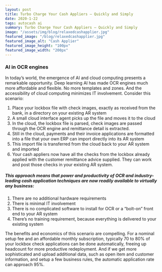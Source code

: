 ```yaml
---
layout: post
title: Turbo Charge Your Cash Appliers – Quickly and Simply 
date: 2020-1-22
tags: autocash ai
summary: Turbo Charge Your Cash Appliers – Quickly and Simply 
image: "/assets/img/blog/relaxedcashapplier.jpg"
featured_image: "/blog/relaxedcashapplier.jpg"
featured_image_alt: "Cash Applier"
featured_image_height: "100px"
featured_image_width: "200px"
---
```


### AI in OCR engines

In today’s world, the emergence of AI and cloud computing presents a remarkable opportunity.  Deep learning AI has made OCR engines much more affordable and flexible.  No more templates and zones.  And the accessibility of cloud computing minimizes IT involvement.  Consider this scenario: 

1. Place your lockbox file with check images, exactly as received from the bank, in a directory on your existing AR system 
2. A small cloud interface agent picks up the file and moves it to the cloud 
3. In the cloud, the lockbox file is parsed, check images are passed through the OCR engine and remittance detail is extracted. 
4. Still in the cloud, payments and their invoice applications are formatted into a file that your own ERP can import directly into its AR system 
5. This import file is transferred from the cloud back to your AR system and imported 
6. Your cash appliers now have all the checks from the lockbox already applied with the customer remittance advice supplied.  They can work and post those checks in your existing AR system. 


##### This approach means that power and productivity of OCR and industry-leading cash application techniques are now readily available to virtually any business: 

1. There are no additional hardware requirements 
2. There is minimal IT involvement 
3. There is no complicated software to install for OCR or a “bolt-on” front end to your AR system 
4. There’s no training requirement, because everything is delivered to your existing system 

 
The benefits and economics of this scenario are compelling.  For a nominal setup fee and an affordable monthly subscription, typically 70 to 80% of your lockbox check applications can be done automatically, freeing up headcount for more productive redeployment.  And if we get more sophisticated and upload additional data, such as open item and customer information, and setup a few business rules, the automatic application rate can approach 95%.   

 
